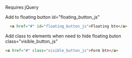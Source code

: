 Requires jQuery

Add to floating button id="floating_button_js"
```html
  <a href="#" id="floating_button_js">Floating btn</a>
```

Add class to elements when need to hide floating buton class="visible_button_js"
```html
<a href="#" class="visible_button_js">Form btn</a>
```
